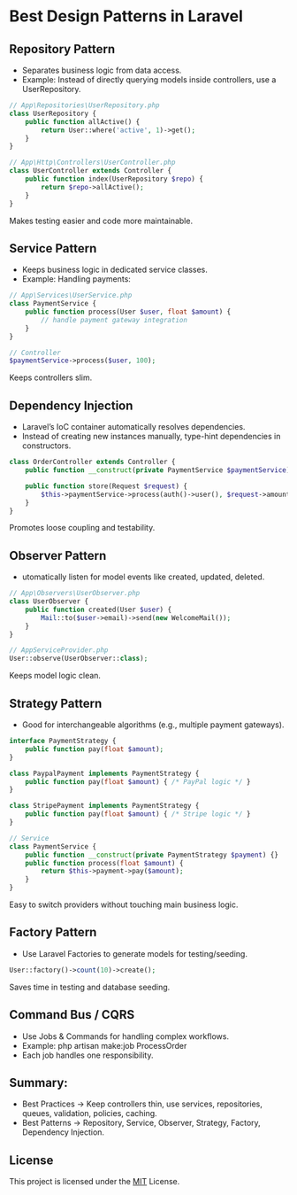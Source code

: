 # Best Design Patterns in Laravel





## Repository Pattern

* Separates business logic from data access.
* Example: Instead of directly querying models inside controllers, use a UserRepository.

```php
// App\Repositories\UserRepository.php
class UserRepository {
    public function allActive() {
        return User::where('active', 1)->get();
    }
}
```
```php
// App\Http\Controllers\UserController.php
class UserController extends Controller {
    public function index(UserRepository $repo) {
        return $repo->allActive();
    }
}
```
Makes testing easier and code more maintainable.





## Service Pattern

* Keeps business logic in dedicated service classes.
* Example: Handling payments:

```php
// App\Services\UserService.php
class PaymentService {
    public function process(User $user, float $amount) {
        // handle payment gateway integration
    }
}
```
```php
// Controller
$paymentService->process($user, 100);
```
Keeps controllers slim.





## Dependency Injection

* Laravel’s IoC container automatically resolves dependencies.
* Instead of creating new instances manually, type-hint dependencies in constructors.
```php
class OrderController extends Controller {
    public function __construct(private PaymentService $paymentService) {}

    public function store(Request $request) {
        $this->paymentService->process(auth()->user(), $request->amount);
    }
}
```
Promotes loose coupling and testability.





## Observer Pattern

* utomatically listen for model events like created, updated, deleted.
```php
// App\Observers\UserObserver.php
class UserObserver {
    public function created(User $user) {
        Mail::to($user->email)->send(new WelcomeMail());
    }
}
```
```php
// AppServiceProvider.php
User::observe(UserObserver::class);
```
Keeps model logic clean.





## Strategy Pattern
* Good for interchangeable algorithms (e.g., multiple payment gateways).
```php
interface PaymentStrategy {
    public function pay(float $amount);
}

class PaypalPayment implements PaymentStrategy {
    public function pay(float $amount) { /* PayPal logic */ }
}

class StripePayment implements PaymentStrategy {
    public function pay(float $amount) { /* Stripe logic */ }
}
```
```php
// Service
class PaymentService {
    public function __construct(private PaymentStrategy $payment) {}
    public function process(float $amount) {
        return $this->payment->pay($amount);
    }
}
```
Easy to switch providers without touching main business logic.





## Factory Pattern
* Use Laravel Factories to generate models for testing/seeding.
```php
User::factory()->count(10)->create();
```
Saves time in testing and database seeding.





## Command Bus / CQRS
* Use Jobs & Commands for handling complex workflows.
* Example: php artisan make:job ProcessOrder
* Each job handles one responsibility.





## Summary:
* Best Practices → Keep controllers thin, use services, repositories, queues, validation, policies, caching.
* Best Patterns → Repository, Service, Observer, Strategy, Factory, Dependency Injection.





## License
This project is licensed under the [MIT](https://choosealicense.com/licenses/mit/) License.

